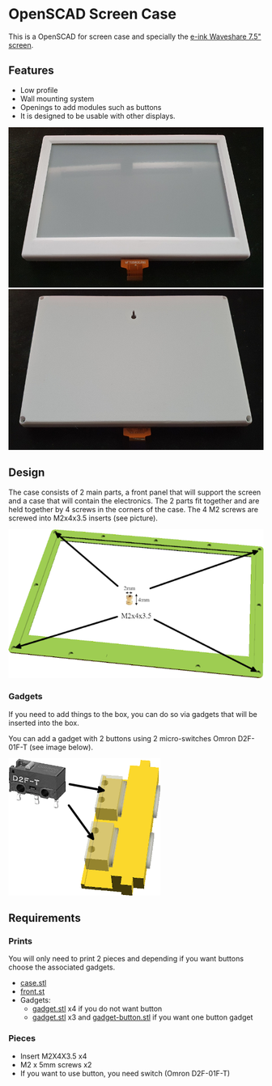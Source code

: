 # OpenSCAD Screen Case

This is a OpenSCAD for screen case and specially the [e-ink Waveshare 7.5" screen](https://www.waveshare.com/product/displays/e-paper/7.5inch-e-paper.htm).

## Features

* Low profile
* Wall mounting system
* Openings to add modules such as buttons
* It is designed to be usable with other displays.

![Photo of front](images/front.jpg)
![Photo of back](images/back.jpg)

## Design

The case consists of 2 main parts, a front panel that will support the screen and a case that will contain the electronics.
The 2 parts fit together and are held together by 4 screws in the corners of the case.
The 4 M2 screws are screwed into M2x4x3.5 inserts (see picture).

![Photo of inserts position](images/front-back.png)

### Gadgets

If you need to add things to the box, you can do so via gadgets that will be inserted into the box.

You can add a gadget with 2 buttons using 2 micro-switches Omron D2F-01F-T (see image below).

![Photo of switch gadget](images/gadget-switch.png)

## Requirements

### Prints

You will only need to print 2 pieces and depending if you want buttons choose the associated gadgets.

* [case.stl](stl/case.stl)
* [front.st](stl/front.stl)
* Gadgets:
  * [gadget.stl](stl/gadget.stl) x4 if you do not want button
  * [gadget.stl](stl/gadget.stl) x3 and [gadget-button.stl](stl/gadget-button.stl) if you want one button gadget

### Pieces

* Insert M2X4X3.5 x4
* M2 x 5mm screws x2
* If you want to use button, you need switch (Omron D2F-01F-T)
